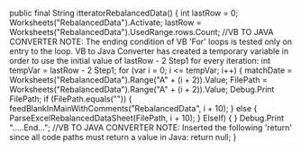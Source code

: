 public final String itteratorRebalancedData()
{
	int lastRow = 0;
	 Worksheets("RebalancedData").Activate;
	lastRow = Worksheets("RebalancedData").UsedRange.rows.Count;
//VB TO JAVA CONVERTER NOTE: The ending condition of VB 'For' loops is tested only on entry to the loop. VB to Java Converter has created a temporary variable in order to use the initial value of lastRow - 2 Step1 for every iteration:
	int tempVar = lastRow - 2 Step1;
	for (var i = 0; i <= tempVar; i++)
	{
		matchDate = Worksheets("RebalancedData").Range("A" + (i + 2)).Value;
		FilePath = Worksheets("RebalancedData").Range("A" + (i + 2)).Value;
		Debug.Print FilePath;
		if (FilePath.equals(""))
		{
			feedBlankInMainWithComments("RebalancedData", i + 10);
		}
		else
		{
			ParseExcelRebalancedDataSheet(FilePath, i + 10);
		}
		ElseIf)
		{
	}
	Debug.Print ".....End...";
//VB TO JAVA CONVERTER NOTE: Inserted the following 'return' since all code paths must return a value in Java:
	return null;
}

